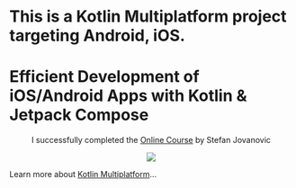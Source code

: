 # This is a Kotlin Multiplatform project targeting Android, iOS.

# Efficient Development of iOS/Android Apps with Kotlin & Jetpack Compose
<p align="center">
  I successfully completed the <a href="https://stevdza-san.com/p/compose-multiplatform-ios-android-development-with-kotlin" align="center">Online Course</a> by Stefan Jovanovic
</p>
<p align="center">
  <img src="https://i.postimg.cc/qvTqkhQy/Compose-Multiplatform-2.jpg" href="https://stevdza-san.com/p/compose-multiplatform-ios-android-development-with-kotlin">
</p>


Learn more about [Kotlin Multiplatform](https://www.jetbrains.com/help/kotlin-multiplatform-dev/get-started.html)…